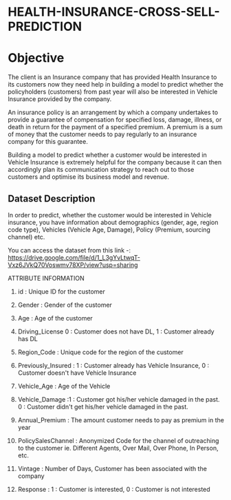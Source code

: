 # HEALTH-INSURANCE-CROSS-SELL-PREDICTION

# Objective 

The client is an Insurance company that has provided Health Insurance to its customers now they need help in building a model to predict whether the policyholders (customers) from past year will also be interested in Vehicle Insurance provided by the company.

An insurance policy is an arrangement by which a company undertakes to provide a guarantee of compensation for specified loss, damage, illness, or death in return for the payment of a specified premium. A premium is a sum of money that the customer needs to pay regularly to an insurance company for this guarantee.

Building a model to predict whether a customer would be interested in Vehicle Insurance is extremely helpful for the company because it can then accordingly plan its communication strategy to reach out to those customers and optimise its business model and revenue.


## Dataset Description

In order to predict, whether the customer would be interested in Vehicle insurance, you have information about demographics (gender, age, region code type), Vehicles (Vehicle Age, Damage), Policy (Premium, sourcing channel) etc.


You can access the dataset from this link -:  https://drive.google.com/file/d/1_L3gYvLtwqT-Vxz6JVkQ70Voswmv78XP/view?usp=sharing

ATTRIBUTE INFORMATION

1. id : Unique ID for the customer

2. Gender : Gender of the customer

3. Age : Age of the customer

4. Driving_License 0 : Customer does not have DL, 1 : Customer already has DL

5. Region_Code : Unique code for the region of the customer

6. Previously_Insured : 1 : Customer already has Vehicle Insurance, 0 : Customer doesn't have Vehicle Insurance

7. Vehicle_Age : Age of the Vehicle

8. Vehicle_Damage :1 : Customer got his/her vehicle damaged in the past. 0 : Customer didn't get his/her vehicle damaged in the past.

9. Annual_Premium : The amount customer needs to pay as premium in the year

10. PolicySalesChannel : Anonymized Code for the channel of outreaching to the customer ie. Different Agents, Over Mail, Over Phone, In Person, etc.

11. Vintage : Number of Days, Customer has been associated with the company

12. Response : 1 : Customer is interested, 0 : Customer is not interested
